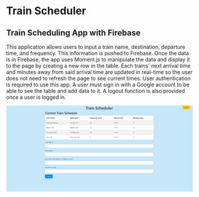 # Train Scheduler

## Train Scheduling App with Firebase

This application allows users to input a train name, destination, departure time, and frequency. This information is pushed to Firebase. Once the data is in Firebase, the app uses Moment.js to manipulate the data and display it to the page by creating a new row in the table. Each trains' next arrival time and minutes away from said arrival time are updated in real-time so the user does not need to refresh the page to see current times. User authentication is required to use this app. A user must sign in with a Google account to be able to see the table and add data to it. A logout function is also provided once a user is logged in.

![Screenshot of Game](assets/images/train-screenshot.png)
